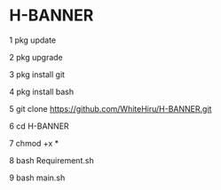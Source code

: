 # H-BANNER
1 pkg update

2 pkg upgrade

3 pkg install git

4 pkg install bash

5 git clone https://github.com/WhiteHiru/H-BANNER.git

6 cd H-BANNER 

7 chmod +x *

8 bash Requirement.sh

9 bash main.sh
